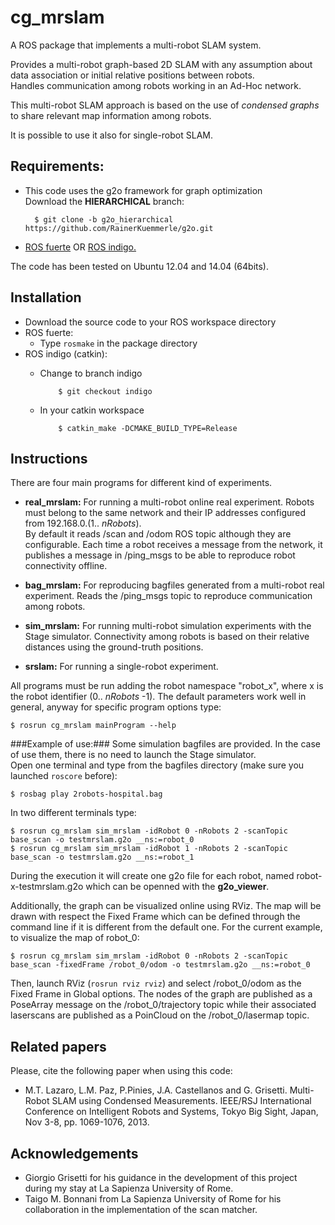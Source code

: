 cg_mrslam
=========

A ROS package that implements a multi-robot SLAM system.

Provides a multi-robot graph-based 2D SLAM with any assumption about data association or initial relative positions between robots.  
Handles communication among robots working in an Ad-Hoc network.

This multi-robot SLAM approach is based on the use of *condensed graphs* to share relevant map information among robots.

It is possible to use it also for single-robot SLAM.

Requirements:
-------------
- This code uses the g2o framework for graph optimization  
  Download the **HIERARCHICAL** branch:
  
        $ git clone -b g2o_hierarchical https://github.com/RainerKuemmerle/g2o.git

- [ROS fuerte](http://wiki.ros.org/fuerte/Installation) OR [ROS indigo.](http://wiki.ros.org/indigo/Installation)

The code has been tested on Ubuntu 12.04 and 14.04 (64bits). 

Installation
------------
- Download the source code to your ROS workspace directory
- ROS fuerte:
  - Type `rosmake` in the package directory
- ROS indigo (catkin):
  - Change to branch indigo

            $ git checkout indigo
  - In your catkin workspace 

            $ catkin_make -DCMAKE_BUILD_TYPE=Release

Instructions
------------
There are four main programs for different kind of experiments.  

- **real_mrslam:**
  For running a multi-robot online real experiment. Robots must belong to the same network and their IP addresses configured from 192.168.0.(1.. *nRobots*).  
  By default it reads /scan and /odom ROS topic although they are configurable.
  Each time a robot receives a message from the network, it publishes a message in /ping_msgs to be able to reproduce robot connectivity offline.

- **bag_mrslam:**
  For reproducing bagfiles generated from a multi-robot real experiment. Reads the /ping_msgs topic to reproduce communication among robots.

- **sim_mrslam:**
  For running multi-robot simulation experiments with the Stage simulator. Connectivity among robots is based on their relative distances using the ground-truth positions.

- **srslam:**
  For running a single-robot experiment.

All programs must be run adding the robot namespace "robot_x", where x is the robot identifier (0.. *nRobots* -1).
The default parameters work well in general, anyway for specific program options type:

    $ rosrun cg_mrslam mainProgram --help
  
###Example of use:###
Some simulation bagfiles are provided. In the case of use them, there is no need to launch the Stage simulator.  
Open one terminal and type from the bagfiles directory (make sure you launched `roscore` before):

    $ rosbag play 2robots-hospital.bag

In two different terminals type:

    $ rosrun cg_mrslam sim_mrslam -idRobot 0 -nRobots 2 -scanTopic base_scan -o testmrslam.g2o __ns:=robot_0
    $ rosrun cg_mrslam sim_mrslam -idRobot 1 -nRobots 2 -scanTopic base_scan -o testmrslam.g2o __ns:=robot_1 

During the execution it will create one g2o file for each robot, named robot-x-testmrslam.g2o which can be openned with the **g2o_viewer**.  

Additionally, the graph can be visualized online using RViz.  The map will be drawn with respect the Fixed Frame which can be defined through the command line if it is different from the default one. For the  current example, to visualize the map of robot_0:

    $ rosrun cg_mrslam sim_mrslam -idRobot 0 -nRobots 2 -scanTopic base_scan -fixedFrame /robot_0/odom -o testmrslam.g2o __ns:=robot_0

Then, launch RViz (`rosrun rviz rviz`) and select /robot_0/odom as the Fixed Frame in Global options. The nodes of the graph are published as a PoseArray message on the /robot_0/trajectory topic while their associated laserscans are published as a PoinCloud on the /robot_0/lasermap topic.


Related papers
---------------
Please, cite the following paper when using this code:  

- M.T. Lazaro, L.M. Paz, P.Pinies, J.A. Castellanos and G. Grisetti. Multi-Robot SLAM using Condensed Measurements. IEEE/RSJ International Conference on Intelligent Robots and Systems, Tokyo Big Sight, Japan, Nov 3-8, pp. 1069-1076, 2013.

Acknowledgements
----------------
- Giorgio Grisetti for his guidance in the development of this project during my stay at La Sapienza University of Rome.
- Taigo M. Bonnani from La Sapienza University of Rome for his collaboration in the implementation of the scan matcher.
